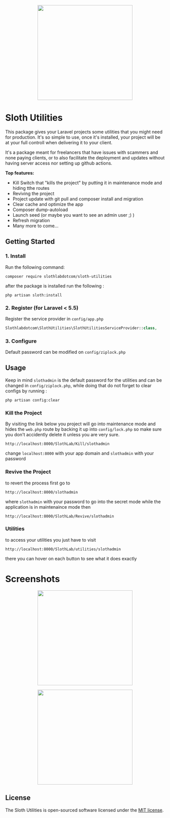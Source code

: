 <p align="center"><img src="https://sloth-lab.com/ss-02.png" width="300"></p>

# Sloth Utilities
This package gives your Laravel projects some utilities that you might need for production. It's so simple to use, once it's installed, your project will be at your full controll when delivering it to your client.

It's a package meant for freelancers that have issues with scammers and none paying clients, or to also facilitate the deployment and updates without having server access nor setting up github actions.

**Top features:**

- Kill Switch that "kills the project" by putting it in maintenance mode and hiding tthe routes
- Reviving the project
- Project update with git pull and composer install and migration
- Clear cache and optimize the app
- Composer dump-autoload
- Launch seed (or maybe you want to see an admin user ;) )
- Refresh migration
- Many more to come...

## Getting Started
### 1. Install

Run the following command:

```
composer require slothlabdotcom/sloth-utilities
```
after the package is installed run the following :
```
php artisan sloth:install
```

### 2. Register (for Laravel < 5.5)

Register the service provider in ``config/app.php``

```php
Slothlabdotcom\SlothUtilities\SlothUtilitiesServiceProvider::class,
```

### 3. Configure

Default password can be modified on `config/ziplock.php`


## Usage
Keep in mind `slothadmin` is the default password for the utilities and can be changed in `config/ziplock.php`, while doing that do not forget to clear configs by running : 
```
php artisan config:clear
```

### Kill the Project

By visiting the link below you project will go into maintenance mode and hides the `web.php` route by backing it up into `config/lock.php` so make sure you don't accidently delete it unless you are very sure.
```
http://localhost:8000/SlothLab/Kill/slothadmin
```
change ``localhost:8000`` with your app domain and ``slothadmin`` with your password

### Revive the Project
to revert the process first go to  
```
http://localhost:8000/slothadmin
```
where ``slothadmin`` with your password to go into the secret mode while the application is in maintenaince mode then 
```
http://localhost:8000/SlothLab/Revive/slothadmin
```

### Utilities
to access your utilities you just have to visit 
```
http://localhost:8000/SlothLab/utilities/slothadmin
```
there you can hover on each button to see what it does exactly


# Screenshots

<p align="center"><img src="https://sloth-lab.com/Screenshot_3.png" width="300"></p>
<p align="center"><img src="https://sloth-lab.com/Screenshot_2.png" width="300"></p>



## License

The Sloth Utilities is open-sourced software licensed under the [MIT license](https://opensource.org/licenses/MIT).
